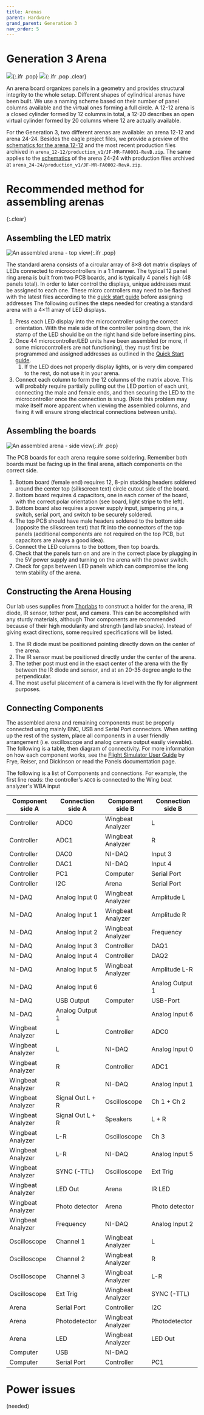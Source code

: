 ```yaml
---
title: Arenas
parent: Hardware
grand_parent: Generation 3
nav_order: 5
---
```


# Generation 3 Arena

![](assets/arena_12-12_front.png){:.ifr .pop}
![](assets/arena_12-12_back.png){:.ifr .pop .clear}

An arena board organizes panels in a geometry and provides structural integrity to the whole setup. Different shapes of cylindrical arenas have been built. We use a naming scheme based on their number of panel columns available and the virtual ones forming a full circle. A 12-12 arena is a closed cylinder formed by 12 columns in total, a 12-20 describes an open virtual cylinder formed by 20 columns where 12 are actually available.

For the Generation 3, two different arenas are available: an arena 12-12 and arena 24-24. Besides the eagle project files, we provide a preview of the [schematics for the arena 12-12](assets/arena_12-12_schematic.pdf) and the most recent production files archived in `arena_12-12/production_v1/JF-MR-FA0001-RevB.zip`. The same applies to the [schematics](assets/arena_24-24_schematic.pdf) of the arena 24-24 with production files archived at `arena_24-24/production_v1/JF-MR-FA0002-RevA.zip`.

# Recommended method for assembling arenas
{:.clear}

## Assembling the LED matrix

![An assembled arena - top view](assets/arena_top_photo.jpg){:.ifr .pop}

The standard arena consists of a circular array of 8×8 dot matrix displays of LEDs connected to microcontrollers in a 1:1 manner. The typical 12 panel ring arena is built from two PCB boards, and is typically 4 panels high (48 panels total). In order to later control the displays, unique addresses must be assigned to each one. These micro controllers may need to be flashed with the latest files according to the [quick start guide]({{site.baseurl}}/Generation%203/Software/docs/quick-start.html) before assigning addresses The following outlines the steps needed for creating a standard arena with a 4×11 array of LED displays.

1. Press each LED display into the microcontroller using the correct orientation. With the male side of the controller pointing down, the ink stamp of the LED should be on the right hand side before inserting pins.
1. Once 44 microcontroller/LED units have been assembled (or more, if some microcontrollers are not functioning), they must first be programmed and assigned addresses as outlined in the [Quick Start guide]({{site.baseurl}}/Generation%203/Software/docs/quick-start.html).
    1. If the LED does not properly display lights, or is very dim compared to the rest, do not use it in your arena.
1. Connect each column to form the 12 columns of the matrix above. This will probably require partially pulling out the LED portion of each unit, connecting the male and female ends, and then securing the LED to the microcontroller once the connection is snug. (Note this problem may make itself more apparent when viewing the assembled columns, and fixing it will ensure strong electrical connections between units).

## Assembling the boards

![An assembled arena - side view](assets/arena_side_photo.jpg){:.ifr .pop}

The PCB boards for each arena require some soldering. Remember both boards must be facing up in the final arena, attach components on the correct side.

1. Bottom board (female end) requires 12, 8-pin stacking headers soldered around the center top (silkscreen text) circle cutout  side of the board.
1. Bottom board requires 4 capacitors, one in each corner of the board, with the correct polar orientation (see board, light stripe to the left).
1. Bottom board also requires a power supply input, jumpering pins, a switch, serial port, and switch to be securely soldered.
1. The top PCB should have male headers soldered to the bottom side (opposite the silkscreen text) that fit into the connectors of the top panels (additional components are not required on the top PCB, but capacitors are always a good idea).
1. Connect the LED columns to the bottom, then top boards.
1. Check that the panels turn on and are in the correct place by plugging in the 5V power supply and turning on the arena with the power switch.
1. Check for gaps between LED panels which can compromise the long term stability of the arena.

## Constructing the Arena Housing

Our lab uses supplies from [Thorlabs](http://www.thorlabs.com/) to construct a holder for the arena, IR diode, IR sensor, tether post, and camera. This can be accomplished with any sturdy materials, although Thor components are recommended because of their high modularity and strength (and lab snacks). Instead of giving exact directions, some required specifications will be listed.

1. The IR diode must be positioned pointing directly down on the center of the arena.
1. The IR sensor must be positioned directly under the center of the arena.
1. The tether post must end in the exact center of the arena with the fly between the IR diode and sensor, and at an 20-35 degree angle to the perpendicular.
1. The most useful placement of a camera is level with the fly for alignment purposes.

## Connecting Components

The assembled arena and remaining components must be properly connected using mainly BNC, USB and Serial Port connectors. When setting up the rest of the system, place all components in a user friendly arrangement (i.e. oscilloscope and analog camera output easily viewable). The following is a table, then diagram of connectivity. For more information on how each component works, see the [Flight Simulator User Guide]({{site.baseurl}}/Generation%202/Arenas/docs/g2_user-guide.html)  by Frye, Reiser, and Dickinson or read the Panels documentation page.

The following is a list of Components and connections. For example, the first line reads: the controller's `ADCO` is connected to the Wing beat analyzer's WBA input

| Component side A | Connection side A | Component side B  | Connection side B |
| ---------------- | ----------------- | ----------------- | ----------------- |
| Controller       | ADC0              | Wingbeat Analyzer | L                 |
| Controller       | ADC1              | Wingbeat Analyzer | R                 |
| Controller       | DAC0              | NI-DAQ            | Input 3           |
| Controller       | DAC1              | NI-DAQ            | Input 4           |
| Controller       | PC1               | Computer          | Serial Port       |
| Controller       | I2C               | Arena             | Serial Port       |
| NI-DAQ           | Analog Input 0    | Wingbeat Analyzer | Amplitude L       |
| NI-DAQ           | Analog Input 1    | Wingbeat Analyzer | Amplitude R       |
| NI-DAQ           | Analog Input 2    | Wingbeat Analyzer | Frequency         |
| NI-DAQ           | Analog Input 3    | Controller        | DAQ1              |
| NI-DAQ           | Analog Input 4    | Controller        | DAQ2              |
| NI-DAQ           | Analog Input 5    | Wingbeat Analyzer | Amplitude L-R     |
| NI-DAQ           | Analog Input 6    |                   | Analog Output 1   |
| NI-DAQ           | USB Output        | Computer          | USB-Port          |
| NI-DAQ           | Analog Output 1   |                   | Analog Input 6    |
| Wingbeat Analyzer| L                 | Controller        | ADC0              |
| Wingbeat Analyzer| L                 | NI-DAQ            | Analog Input 0    |
| Wingbeat Analyzer| R                 | Controller        | ADC1              |
| Wingbeat Analyzer| R                 | NI-DAQ            | Analog Input 1    |
| Wingbeat Analyzer| Signal Out L + R  | Oscilloscope      | Ch 1 + Ch 2       |
| Wingbeat Analyzer| Signal Out L + R  | Speakers          | L + R             |
| Wingbeat Analyzer| L-R               | Oscilloscope      | Ch 3              |
| Wingbeat Analyzer| L-R               | NI-DAQ             | Analog Input 5    |
| Wingbeat Analyzer| SYNC (-TTL)       | Oscilloscope      | Ext Trig          |
| Wingbeat Analyzer| LED Out           | Arena             | IR LED            |
| Wingbeat Analyzer| Photo detector    | Arena             | Photo detector    |
| Wingbeat Analyzer| Frequency         | NI-DAQ            | Analog Input 2    |
| Oscilloscope     | Channel 1         | Wingbeat Analyzer | L                 |
| Oscilloscope     | Channel 2         | Wingbeat Analyzer | R                 |
| Oscilloscope     | Channel 3         | Wingbeat Analyzer | L-R               |
| Oscilloscope     | Ext Trig          | Wingbeat Analyzer | SYNC (-TTL)       |
| Arena            | Serial Port       | Controller        | I2C               |
| Arena            | Photodetector     | Wingbeat Analyzer | Photodetector     |
| Arena            | LED               | Wingbeat Analyzer | LED Out           |
| Computer         | USB               | NI-DAQ            |                   |
| Computer         | Serial Port       | Controller        | PC1               |

# Power issues

(needed)
